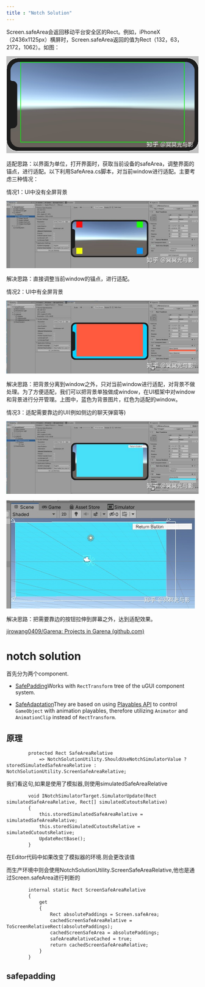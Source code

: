 ```yaml
---
title : "Notch Solution"
---
```


Screen.safeArea会返回移动平台安全区的Rect。例如，iPhoneX（2436x1125px）横屏时，Screen.safeArea返回的值为Rect（132，63，2172，1062）。如图：

![img](../../public/images/2020-08-29-Notch-Solution/v2-2381f8819f70e7cd357662188e2616b6_720w.jpg)

适配思路：以界面为单位，打开界面时，获取当前设备的safeArea，调整界面的锚点，进行适配。以下利用SafeArea.cs脚本，对当前window进行适配。主要考虑三种情况：

情况1：UI中没有全屏背景

![img](../../public/images/2020-08-29-Notch-Solution/v2-b472160ce00e02f830c3e09dd2bc5747_720w.jpg)

解决思路：直接调整当前window的锚点，进行适配。

情况2：UI中有全屏背景

![img](../../public/images/2020-08-29-Notch-Solution/v2-baffbbebb247c6466fcf5f0b9ddd1a95_720w.jpg)

解决思路：把背景分离到window之外，只对当前window进行适配，对背景不做处理。为了方便适配，我们可以把背景单独做成window，在UI框架中对window和背景进行分开管理。上图中，蓝色为背景图片，红色为适配的window。

情况3：适配需要靠边的UI(例如侧边的聊天弹窗等)

![img](../../public/images/2020-08-29-Notch-Solution/v2-bb8467626340c8dac46c81adf176b1c3_720w.jpg)

![img](../../public/images/2020-08-29-Notch-Solution/v2-615a71b2dfd94b07e4bed4d0fbcea2db_720w.jpg)

解决思路：把需要靠边的按钮拉伸到屏幕之外，达到适配效果。

[jirowang0409/Garena: Projects in Garena (github.com)](https://github.com/jirowang0409/Garena)

# notch solution

首先分为两个component.

-   [SafePadding](https://exceed7.com/notch-solution/components/ui-behaviour/safe-padding.html)Works with `RectTransform` tree of the uGUI component system.

-   [SafeAdaptation](https://exceed7.com/notch-solution/components/adaptation/safe-adaptation.html)They are based on using [Playables API](https://docs.unity3d.com/ScriptReference/Playables.Playable.html) to control `GameObject` with animation playables, therefore utilizing `Animator` and `AnimationClip` instead of `RectTransform`.

## 原理

```
        protected Rect SafeAreaRelative
            => NotchSolutionUtility.ShouldUseNotchSimulatorValue ? storedSimulatedSafeAreaRelative : NotchSolutionUtility.ScreenSafeAreaRelative;
```

我们看这句,如果是使用了模拟器,则使用simulatedSafeAreaRelative

```
        void INotchSimulatorTarget.SimulatorUpdate(Rect simulatedSafeAreaRelative, Rect[] simulatedCutoutsRelative)
        {
            this.storedSimulatedSafeAreaRelative = simulatedSafeAreaRelative;
            this.storedSimulatedCutoutsRelative = simulatedCutoutsRelative;
            UpdateRectBase();
        }
```

在Editor代码中如果改变了模拟器的环境.则会更改该值

而生产环境中则会使用NotchSolutionUtility.ScreenSafeAreaRelative,他也是通过Screen.safeArea进行判断的

```
        internal static Rect ScreenSafeAreaRelative
        {
            get
            {
                Rect absolutePaddings = Screen.safeArea;
                cachedScreenSafeAreaRelative = ToScreenRelativeRect(absolutePaddings);
                cachedScreenSafeArea = absolutePaddings;
                safeAreaRelativeCached = true;
                return cachedScreenSafeAreaRelative;
            }
        }

```

## safepadding
